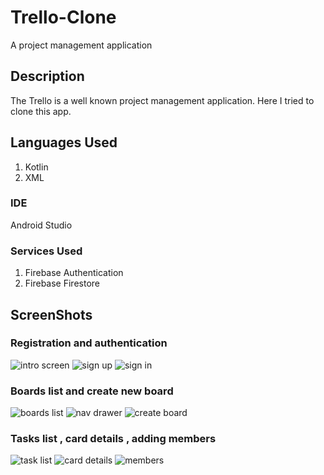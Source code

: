 # Trello-Clone
A project management application
## Description
The Trello is a well known project management application. Here I tried to clone this app.
## Languages Used
1. Kotlin 
2. XML
### IDE 
Android Studio
### Services Used
1. Firebase Authentication
2.  Firebase Firestore
## ScreenShots
### Registration and authentication
![intro screen](https://github.com/kartikmalik2002/Trello-Clone/assets/138145698/6b7684b5-da61-42a8-b2a9-e4e252fb6548)
![sign up](https://github.com/kartikmalik2002/Trello-Clone/assets/138145698/ae6dfe3c-99b0-4d40-88f1-d7bdd40b01b6)
![sign in](https://github.com/kartikmalik2002/Trello-Clone/assets/138145698/24642d64-5e71-4b0e-9923-38fafe1cf780)
### Boards list and create new board
![boards list](https://github.com/kartikmalik2002/Trello-Clone/assets/138145698/7dfa0bb6-5534-49d5-9d30-6b02395dee98)
![nav drawer](https://github.com/kartikmalik2002/Trello-Clone/assets/138145698/22637665-f355-4d2b-bcae-8a8859741d16)
![create board](https://github.com/kartikmalik2002/Trello-Clone/assets/138145698/fe9feb33-552a-44c9-b03c-d8be79abcad8)
### Tasks list , card details , adding members
![task list](https://github.com/kartikmalik2002/Trello-Clone/assets/138145698/c64d2c31-73be-4b5f-8a43-6f82e726b652)
![card details](https://github.com/kartikmalik2002/Trello-Clone/assets/138145698/1dd8fab1-b59e-4068-8ba7-4da89df0725b)
![members](https://github.com/kartikmalik2002/Trello-Clone/assets/138145698/84e00757-4813-49c6-8aef-69319af56536)
